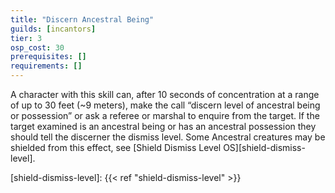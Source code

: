 ```yaml
---
title: "Discern Ancestral Being"
guilds: [incantors]
tier: 3
osp_cost: 30
prerequisites: []
requirements: []
---
```

A character with this skill can, after 10 seconds of concentration at a range of up to 30 feet (~9 meters), make the call “discern level of ancestral being or possession” or ask a referee or marshal to enquire from the target. If the target examined is an ancestral being or has an ancestral possession they should tell the discerner the dismiss level. Some Ancestral creatures may be shielded from this effect, see [Shield Dismiss Level OS][shield-dismiss-level].

[shield-dismiss-level]: {{< ref "shield-dismiss-level" >}}